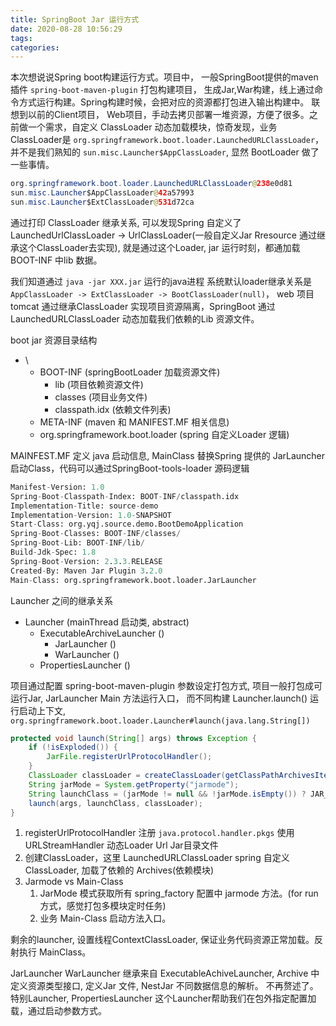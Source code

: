 ```yaml
---
title: SpringBoot Jar 运行方式
date: 2020-08-28 10:56:29
tags:
categories:
---
```


本次想说说Spring boot构建运行方式。项目中， 一般SpringBoot提供的maven插件 ```spring-boot-maven-plugin``` 打包构建项目， 生成Jar,War构建，线上通过命令方式运行构建。Spring构建时候，会把对应的资源都打包进入输出构建中。 联想到以前的Client项目， Web项目，手动去拷贝部署一堆资源，方便了很多。之前做一个需求，自定义 ClassLoader 动态加载模块，惊奇发现，业务ClassLoader是 ```org.springframework.boot.loader.LaunchedURLClassLoader```，并不是我们熟知的 ```sun.misc.Launcher$AppClassLoader```, 显然 BootLoader 做了一些事情。

```java
org.springframework.boot.loader.LaunchedURLClassLoader@238e0d81
sun.misc.Launcher$AppClassLoader@42a57993
sun.misc.Launcher$ExtClassLoader@531d72ca
```

通过打印 ClassLoader 继承关系, 可以发现Spring 自定义了LaunchedUrlClassLoader -> UrlClassLoader(一般自定义Jar Rresource 通过继承这个ClassLoader去实现), 就是通过这个Loader, jar 运行时刻，都通加载 BOOT-INF 中lib 数据。

我们知道通过 ``` java -jar XXX.jar ``` 运行的java进程 系统默认loader继承关系是 ``` AppClassLoader -> ExtClassLoader -> BootClassLoader(null) ```， web 项目 tomcat 通过继承ClassLoader 实现项目资源隔离，SpringBoot 通过 LaunchedURLClassLoader 动态加载我们依赖的Lib 资源文件。

boot jar 资源目录结构

- \
  - BOOT-INF (springBootLoader 加载资源文件)
    - lib  (项目依赖资源文件)
    - classes (项目业务文件)
    - classpath.idx (依赖文件列表)
  - META-INF (maven 和 MANIFEST.MF 相关信息)
  - org.springframework.boot.loader (spring 自定义Loader 逻辑)

MAINFEST.MF 定义 java 启动信息, MainClass 替换Spring 提供的 JarLauncher 启动Class，代码可以通过SpringBoot-tools-loader 源码逻辑

```mf
Manifest-Version: 1.0
Spring-Boot-Classpath-Index: BOOT-INF/classpath.idx
Implementation-Title: source-demo
Implementation-Version: 1.0-SNAPSHOT
Start-Class: org.yqj.source.demo.BootDemoApplication
Spring-Boot-Classes: BOOT-INF/classes/
Spring-Boot-Lib: BOOT-INF/lib/
Build-Jdk-Spec: 1.8
Spring-Boot-Version: 2.3.3.RELEASE
Created-By: Maven Jar Plugin 3.2.0
Main-Class: org.springframework.boot.loader.JarLauncher
```

Launcher 之间的继承关系

- Launcher (mainThread 启动类, abstract)
  - ExecutableArchiveLauncher ()
    - JarLauncher ()
    - WarLauncher ()
  - PropertiesLauncher ()

项目通过配置 spring-boot-maven-plugin 参数设定打包方式, 项目一般打包成可运行Jar, JarLauncher Main 方法运行入口， 而不同构建 Launcher.launch() 运行启动上下文, ``` org.springframework.boot.loader.Launcher#launch(java.lang.String[]) ```

```java
protected void launch(String[] args) throws Exception {
    if (!isExploded()) {
        JarFile.registerUrlProtocolHandler();
    }
    ClassLoader classLoader = createClassLoader(getClassPathArchivesIterator());
    String jarMode = System.getProperty("jarmode");
    String launchClass = (jarMode != null && !jarMode.isEmpty()) ? JAR_MODE_LAUNCHER : getMainClass();
    launch(args, launchClass, classLoader);
}
```

1. registerUrlProtocolHandler 注册 ```java.protocol.handler.pkgs``` 使用 URLStreamHandler 动态Loader Url Jar目录文件
2. 创建ClassLoader，这里 LaunchedURLClassLoader spring 自定义ClassLoader, 加载了依赖的 Archives(依赖模块)
3. Jarmode vs Main-Class
   1. JarMode 模式获取所有 spring_factory 配置中 jarmode 方法。(for run 方式，感觉打包多模块定时任务)
   2. 业务 Main-Class 启动方法入口。

剩余的launcher, 设置线程ContextClassLoader, 保证业务代码资源正常加载。反射执行 MainClass。

JarLauncher WarLauncher 继承来自 ExecutableAchiveLauncher, Archive 中定义资源类型接口, 定义Jar 文件, NestJar 不同数据信息的解析。 不再赘述了。
特别Launcher, PropertiesLauncher 这个Launcher帮助我们在包外指定配置加载，通过启动参数方式。 
